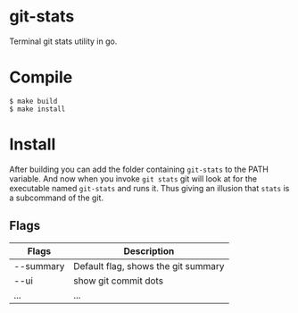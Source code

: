 # git-stats

Terminal git stats utility in go.

# Compile

```shell
$ make build
$ make install
```

# Install

After building you can add the folder containing ```git-stats``` to the PATH variable. And now when you invoke ```git stats``` git will look at for the executable named ```git-stats``` and runs it. Thus giving an illusion that ```stats``` is a subcommand of the git.

## Flags

| Flags     | Description                         |
|-----------|-------------------------------------|
| --summary | Default flag, shows the git summary |
| --ui      | show git commit dots                |
| ...       | ...                                 |
